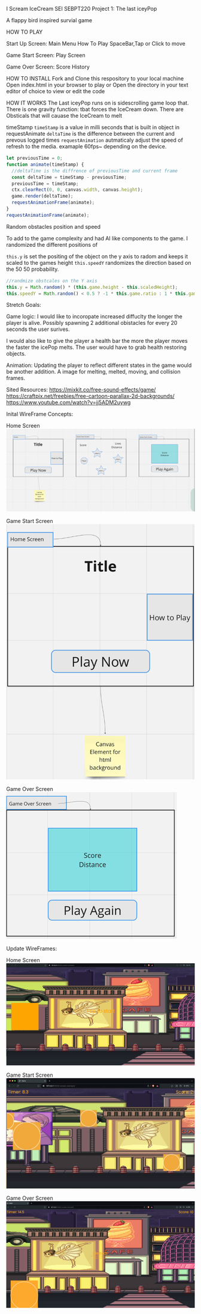 I Scream IceCream
SEI SEBPT220 Project 1: The last iceyPop

A flappy bird inspired survial game

HOW TO PLAY

Start Up Screen:
Main Menu
How To Play
SpaceBar,Tap or Click to move

Game Start Screen:
Play Screen

Game Over Screen:
Score History

HOW TO INSTALL
Fork and Clone this respository to your local machine
Open index.html in your browser to play or
Open the directory in your text editor of choice to view or edit the code

HOW IT WORKS
The Last iceyPop runs on is sidescrolling game loop that. There is one gravity function: tbat forces the IceCream down. There are Obsticals that will cauase the IceCream to melt

timeStamp
`timeStamp` is a value in milli seconds that is built in object in requestAnimate
`deltaTime` is the difference between the current and prevous logged times
`requestAnimation` autmaticaly adjust the speed of refresh to the media. examaple 60fps~ depending on the device.

```js
let previousTime = 0;
function animate(timeStamp) {
  //deltaTime is the diffrence of previousTime and current frame
  const deltaTime = timeStamp - previousTime;
  previousTime = timeStamp;
  ctx.clearRect(0, 0, canvas.width, canvas.height);
  game.render(deltaTime);
  requestAnimationFrame(animate);
}
requestAnimationFrame(animate);
```

Random obstacles position and speed

To add to the game complexity and had AI like components to the game. I randomized the different positions of

`this.y` is set the positing of the object on the y axis to radom and keeps it scaled to the games height
`this.speedY` randomizes the direction based on the 50 50 probability.

```js
//randmize obstcales on the Y axis
this.y = Math.random() * (this.game.height - this.scaledHeight);
this.speedY = Math.random() < 0.5 ? -1 * this.game.ratio : 1 * this.game.ratio;
```

Stretch Goals:

Game logic:
I would like to incoropate increased diffuclty the longer the player is alive. Possibly spawning 2 additional obistacles for every 20 seconds the user surives.

I would also like to give the player a health bar the more the player moves the faster the icePop melts. The user would have to grab health restoring objects.

Animation:
Updating the player to reflect different states in the game would be another addition.
A image for melting, melted, moving, and collision frames.

Sited Resources:
https://mixkit.co/free-sound-effects/game/
https://craftpix.net/freebies/free-cartoon-parallax-2d-backgrounds/
https://www.youtube.com/watch?v=jj5ADM2uywg

Inital WireFrame Concepts:

Home Screen
![Home Screen](./assets/wireframes/Home-Screen.png)

Game Start Screen
![Game Start Screen](./assets/wireframes/Game-StartScreen.png)

Game Over Screen
![Game Over Screen](./assets/wireframes/Game-OverScreen.png)

Update WireFrames:

Home Screen
![Home Screen](./assets/wireframes/Home-Screen2.png)

Game Start Screen
![Game Start Screen](./assets/wireframes/Game-Active.png)

Game Over Screen
![Game Over Screen](./assets/wireframes/Game-OverScreen2.png)

